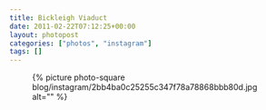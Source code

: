 ```yaml
---
title: Bickleigh Viaduct
date: 2011-02-22T07:12:25+00:00
layout: photopost
categories: ["photos", "instagram"]
tags: []
---
```


<figure class="photo photo--square">
  {% picture photo-square blog/instagram/2bb4ba0c25255c347f78a78868bbb80d.jpg alt="" %}
</figure>


